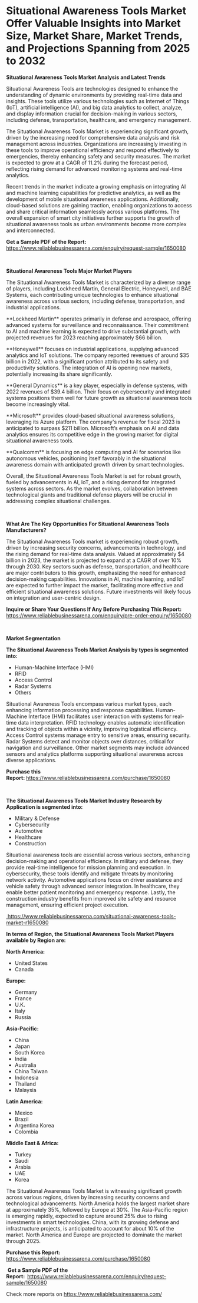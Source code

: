 <p><h1>Situational Awareness Tools Market Offer Valuable Insights into Market Size, Market Share, Market Trends, and Projections Spanning from 2025 to 2032</h1></p><p><strong>Situational Awareness Tools Market Analysis and Latest Trends</strong></p>
<p><p>Situational Awareness Tools are technologies designed to enhance the understanding of dynamic environments by providing real-time data and insights. These tools utilize various technologies such as Internet of Things (IoT), artificial intelligence (AI), and big data analytics to collect, analyze, and display information crucial for decision-making in various sectors, including defense, transportation, healthcare, and emergency management.</p><p>The Situational Awareness Tools Market is experiencing significant growth, driven by the increasing need for comprehensive data analysis and risk management across industries. Organizations are increasingly investing in these tools to improve operational efficiency and respond effectively to emergencies, thereby enhancing safety and security measures. The market is expected to grow at a CAGR of 11.2% during the forecast period, reflecting rising demand for advanced monitoring systems and real-time analytics.</p><p>Recent trends in the market indicate a growing emphasis on integrating AI and machine learning capabilities for predictive analytics, as well as the development of mobile situational awareness applications. Additionally, cloud-based solutions are gaining traction, enabling organizations to access and share critical information seamlessly across various platforms. The overall expansion of smart city initiatives further supports the growth of situational awareness tools as urban environments become more complex and interconnected.</p></p>
<p><strong>Get a Sample PDF of the Report:&nbsp;</strong> <a href="https://www.reliablebusinessarena.com/enquiry/request-sample/1650080?utm_campaign=2095&utm_medium=2&utm_source=Github&utm_content=ia&utm_term=17022025&utm_id=situational-awareness-tools">https://www.reliablebusinessarena.com/enquiry/request-sample/1650080</a></p>
<p>&nbsp;</p>
<p><strong>Situational Awareness Tools Major Market Players</strong></p>
<p><p>The Situational Awareness Tools Market is characterized by a diverse range of players, including Lockheed Martin, General Electric, Honeywell, and BAE Systems, each contributing unique technologies to enhance situational awareness across various sectors, including defense, transportation, and industrial applications.</p><p>**Lockheed Martin** operates primarily in defense and aerospace, offering advanced systems for surveillance and reconnaissance. Their commitment to AI and machine learning is expected to drive substantial growth, with projected revenues for 2023 reaching approximately $66 billion.</p><p>**Honeywell** focuses on industrial applications, supplying advanced analytics and IoT solutions. The company reported revenues of around $35 billion in 2022, with a significant portion attributed to its safety and productivity solutions. The integration of AI is opening new markets, potentially increasing its share significantly.</p><p>**General Dynamics** is a key player, especially in defense systems, with 2022 revenues of $39.4 billion. Their focus on cybersecurity and integrated systems positions them well for future growth as situational awareness tools become increasingly vital.</p><p>**Microsoft** provides cloud-based situational awareness solutions, leveraging its Azure platform. The company's revenue for fiscal 2023 is anticipated to surpass $211 billion. Microsoft’s emphasis on AI and data analytics ensures its competitive edge in the growing market for digital situational awareness tools.</p><p>**Qualcomm** is focusing on edge computing and AI for scenarios like autonomous vehicles, positioning itself favorably in the situational awareness domain with anticipated growth driven by smart technologies.</p><p>Overall, the Situational Awareness Tools Market is set for robust growth, fueled by advancements in AI, IoT, and a rising demand for integrated systems across sectors. As the market evolves, collaboration between technological giants and traditional defense players will be crucial in addressing complex situational challenges.</p></p>
<p>&nbsp;</p>
<p><strong>What Are The Key Opportunities For Situational Awareness Tools Manufacturers?</strong></p>
<p><p>The Situational Awareness Tools market is experiencing robust growth, driven by increasing security concerns, advancements in technology, and the rising demand for real-time data analysis. Valued at approximately $4 billion in 2023, the market is projected to expand at a CAGR of over 10% through 2030. Key sectors such as defense, transportation, and healthcare are major contributors to this growth, emphasizing the need for enhanced decision-making capabilities. Innovations in AI, machine learning, and IoT are expected to further impact the market, facilitating more effective and efficient situational awareness solutions. Future investments will likely focus on integration and user-centric design.</p></p>
<p><strong>Inquire or Share Your Questions If Any Before Purchasing This Report:</strong> <a href="https://www.reliablebusinessarena.com/enquiry/pre-order-enquiry/1650080?utm_campaign=2095&utm_medium=2&utm_source=Github&utm_content=ia&utm_term=17022025&utm_id=situational-awareness-tools">https://www.reliablebusinessarena.com/enquiry/pre-order-enquiry/1650080</a></p>
<p>&nbsp;</p>
<p><strong>Market Segmentation</strong></p>
<p><strong>The Situational Awareness Tools Market Analysis by types is segmented into:</strong></p>
<p><ul><li>Human-Machine Interface (HMI)</li><li>RFID</li><li>Access Control</li><li>Radar Systems</li><li>Others</li></ul></p>
<p><p>Situational Awareness Tools encompass various market types, each enhancing information processing and response capabilities. Human-Machine Interface (HMI) facilitates user interaction with systems for real-time data interpretation. RFID technology enables automatic identification and tracking of objects within a vicinity, improving logistical efficiency. Access Control systems manage entry to sensitive areas, ensuring security. Radar Systems detect and monitor objects over distances, critical for navigation and surveillance. Other market segments may include advanced sensors and analytics platforms supporting situational awareness across diverse applications.</p></p>
<p><strong>Purchase this Report:&nbsp;</strong><a href="https://www.reliablebusinessarena.com/purchase/1650080?utm_campaign=2095&utm_medium=2&utm_source=Github&utm_content=ia&utm_term=17022025&utm_id=situational-awareness-tools">https://www.reliablebusinessarena.com/purchase/1650080</a></p>
<p>&nbsp;</p>
<p><strong>The Situational Awareness Tools Market Industry Research by Application is segmented into:</strong></p>
<p><ul><li>Military & Defense</li><li>Cybersecurity</li><li>Automotive</li><li>Healthcare</li><li>Construction</li></ul></p>
<p><p>Situational awareness tools are essential across various sectors, enhancing decision-making and operational efficiency. In military and defense, they provide real-time intelligence for mission planning and execution. In cybersecurity, these tools identify and mitigate threats by monitoring network activity. Automotive applications focus on driver assistance and vehicle safety through advanced sensor integration. In healthcare, they enable better patient monitoring and emergency response. Lastly, the construction industry benefits from improved site safety and resource management, ensuring efficient project execution.</p></p>
<p><a href="https://www.reliablebusinessarena.com/situational-awareness-tools-market-r1650080?utm_campaign=2095&utm_medium=2&utm_source=Github&utm_content=ia&utm_term=17022025&utm_id=situational-awareness-tools">&nbsp;https://www.reliablebusinessarena.com/situational-awareness-tools-market-r1650080</a></p>
<p><strong>In terms of Region, the Situational Awareness Tools Market Players available by Region are:</strong></p>
<p>
    <p> <strong> North America: </strong>
        <ul>
            <li>United States</li>
            <li>Canada</li>
        </ul>
        </p> 
    <p> <strong> Europe: </strong>
        <ul>
            <li>Germany</li>
            <li>France</li>
            <li>U.K.</li>
            <li>Italy</li>
            <li>Russia</li>
        </ul>
        </p> 
    <p> <strong> Asia-Pacific: </strong>
        <ul>
            <li>China</li>
            <li>Japan</li>
            <li>South Korea</li>
            <li>India</li>
            <li>Australia</li>
            <li>China Taiwan</li>
            <li>Indonesia</li>
            <li>Thailand</li>
            <li>Malaysia</li>
        </ul>
        </p> 
    <p> <strong> Latin America: </strong>
        <ul>
            <li>Mexico</li>
            <li>Brazil</li>
            <li>Argentina Korea</li>
            <li>Colombia</li>
        </ul>
        </p> 
    <p> <strong> Middle East & Africa: </strong>
        <ul>
            <li>Turkey</li>
            <li>Saudi</li>
            <li>Arabia</li>
            <li>UAE</li>
            <li>Korea</li>
        </ul>
    </p>
    </p>
<p><p>The Situational Awareness Tools Market is witnessing significant growth across various regions, driven by increasing security concerns and technological advancements. North America holds the largest market share at approximately 35%, followed by Europe at 30%. The Asia-Pacific region is emerging rapidly, expected to capture around 25% due to rising investments in smart technologies. China, with its growing defense and infrastructure projects, is anticipated to account for about 10% of the market. North America and Europe are projected to dominate the market through 2025.</p></p>
<p><strong>Purchase this Report: </strong><a href="https://www.reliablebusinessarena.com/purchase/1650080?utm_campaign=2095&utm_medium=2&utm_source=Github&utm_content=ia&utm_term=17022025&utm_id=situational-awareness-tools">https://www.reliablebusinessarena.com/purchase/1650080</a></p>
<p>&nbsp;<strong>Get a Sample PDF of the Report:&nbsp;&nbsp;</strong><a href="https://www.reliablebusinessarena.com/enquiry/request-sample/1650080?utm_campaign=2095&utm_medium=2&utm_source=Github&utm_content=ia&utm_term=17022025&utm_id=situational-awareness-tools">https://www.reliablebusinessarena.com/enquiry/request-sample/1650080</a></p>
<p><strong></strong></p>
<p>Check more reports on <a href="https://www.reliablebusinessarena.com/?utm_campaign=2095&utm_medium=2&utm_source=Github&utm_content=ia&utm_term=17022025&utm_id=situational-awareness-tools">https://www.reliablebusinessarena.com/</a></p>